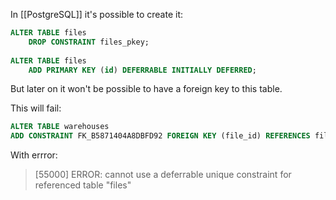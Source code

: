 In [[PostgreSQL]] it's possible to create it:

```sql
ALTER TABLE files
    DROP CONSTRAINT files_pkey;  
  
ALTER TABLE files  
    ADD PRIMARY KEY (id) DEFERRABLE INITIALLY DEFERRED;
```

But later on it won't be possible to have a foreign key to this table.

This will fail:
```sql
ALTER TABLE warehouses  
ADD CONSTRAINT FK_B5871404A8DBFD92 FOREIGN KEY (file_id) REFERENCES files (id) DEFERRABLE INITIALLY DEFERRED
```

With errror:
> [55000] ERROR: cannot use a deferrable unique constraint for referenced table "files"

